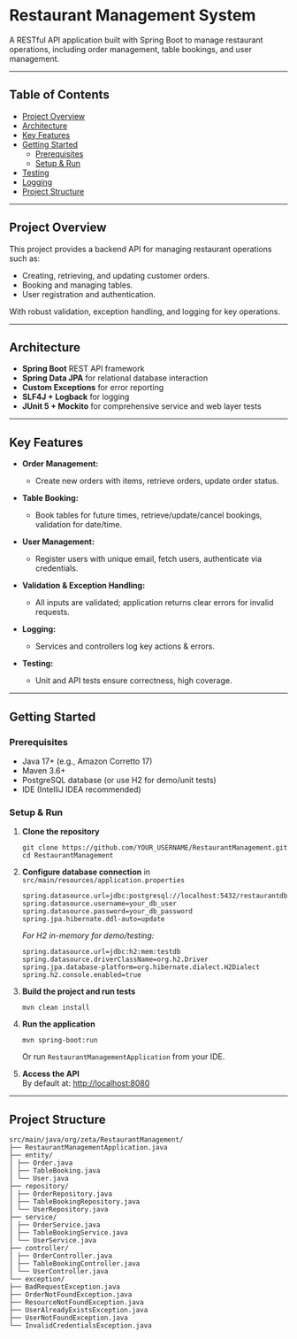 # Restaurant Management System

A RESTful API application built with Spring Boot to manage restaurant operations, including order management, table bookings, and user management.

---

## Table of Contents

- [Project Overview](#project-overview)
- [Architecture](#architecture)
- [Key Features](#key-features)
- [Getting Started](#getting-started)
    - [Prerequisites](#prerequisites)
    - [Setup & Run](#setup--run)
- [Testing](#testing)
- [Logging](#logging)
- [Project Structure](#project-structure)


---

## Project Overview

This project provides a backend API for managing restaurant operations such as:

- Creating, retrieving, and updating customer orders.
- Booking and managing tables.
- User registration and authentication.

With robust validation, exception handling, and logging for key operations.

---

## Architecture

- **Spring Boot** REST API framework
- **Spring Data JPA** for relational database interaction
- **Custom Exceptions** for error reporting
- **SLF4J + Logback** for logging
- **JUnit 5 + Mockito** for comprehensive service and web layer tests

---

## Key Features

- **Order Management:**
    - Create new orders with items, retrieve orders, update order status.

- **Table Booking:**
    - Book tables for future times, retrieve/update/cancel bookings, validation for date/time.

- **User Management:**
    - Register users with unique email, fetch users, authenticate via credentials.

- **Validation & Exception Handling:**
    - All inputs are validated; application returns clear errors for invalid requests.

- **Logging:**
    - Services and controllers log key actions & errors.

- **Testing:**
    - Unit and API tests ensure correctness, high coverage.

---

## Getting Started

### Prerequisites

- Java 17+ (e.g., Amazon Corretto 17)
- Maven 3.6+
- PostgreSQL database (or use H2 for demo/unit tests)
- IDE (IntelliJ IDEA recommended)

### Setup & Run

1. **Clone the repository**
    ```
    git clone https://github.com/YOUR_USERNAME/RestaurantManagement.git
    cd RestaurantManagement
    ```

2. **Configure database connection** in `src/main/resources/application.properties`
    ```
    spring.datasource.url=jdbc:postgresql://localhost:5432/restaurantdb
    spring.datasource.username=your_db_user
    spring.datasource.password=your_db_password
    spring.jpa.hibernate.ddl-auto=update
    ```

   _For H2 in-memory for demo/testing:_
    ```
    spring.datasource.url=jdbc:h2:mem:testdb
    spring.datasource.driverClassName=org.h2.Driver
    spring.jpa.database-platform=org.hibernate.dialect.H2Dialect
    spring.h2.console.enabled=true
    ```

3. **Build the project and run tests**
    ```
    mvn clean install
    ```

4. **Run the application**
    ```
    mvn spring-boot:run
    ```
   Or run `RestaurantManagementApplication` from your IDE.

5. **Access the API**  
   By default at: [http://localhost:8080](http://localhost:8080)

---

## Project Structure
````
src/main/java/org/zeta/RestaurantManagement/
├── RestaurantManagementApplication.java
├── entity/
│ ├── Order.java
│ ├── TableBooking.java
│ └── User.java
├── repository/
│ ├── OrderRepository.java
│ ├── TableBookingRepository.java
│ └── UserRepository.java
├── service/
│ ├── OrderService.java
│ ├── TableBookingService.java
│ └── UserService.java
├── controller/
│ ├── OrderController.java
│ ├── TableBookingController.java
│ └── UserController.java
└── exception/
├── BadRequestException.java
├── OrderNotFoundException.java
├── ResourceNotFoundException.java
├── UserAlreadyExistsException.java
├── UserNotFoundException.java
└── InvalidCredentialsException.java
````



